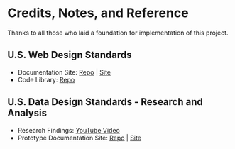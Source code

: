 # Credits, Notes, and Reference

Thanks to all those who laid a foundation for implementation of this project.

## U.S. Web Design Standards

  + Documentation Site: [Repo](https://github.com/18F/web-design-standards-docs) | [Site](https://standards.usa.gov/)
  + Code Library: [Repo](https://github.com/18F/web-design-standards)

## U.S. Data Design Standards - Research and Analysis

  + Research Findings: [YouTube Video](https://www.youtube.com/watch?v=k1uJcLon8so)
  + Prototype Documentation Site: [Repo](https://github.com/18f/uswds-data) | [Site](https://federalist-proxy.app.cloud.gov/site/18f/uswds-data/)
